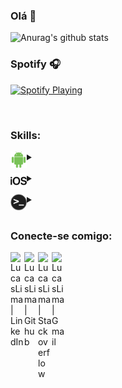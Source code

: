 ### Olá 👋

![Anurag's github stats](https://github-readme-stats.vercel.app/api?username=lucaslima777&hide=contribs,prs&show_icons=true)

### Spotify 🎧

[<img src="https://now-playing-codestackr.vercel.app/api/spotify-playing" alt="Spotify Playing" width="350" />](https://open.spotify.com/playlist/04s5bCT9kaQ3ox8YZgF4PT)

<br />

### Skills:

<!--Android-->
<details>
  <summary><img align="left" alt="Android" width="26px" src="https://raw.githubusercontent.com/github/explore/80688e429a7d4ef2fca1e82350fe8e3517d3494d/topics/android/android.png" /></summary>
  
<img align="left" alt="Kotlin" width="26px" src="https://raw.githubusercontent.com/github/explore/80688e429a7d4ef2fca1e82350fe8e3517d3494d/topics/kotlin/kotlin.png" />
<img align="left" alt="Java" width="26px" src="https://raw.githubusercontent.com/github/explore/80688e429a7d4ef2fca1e82350fe8e3517d3494d/topics/java/java.png" />

</details>
<!--Android-->

<br />

<!--iOS-->
<details>
  <summary><img align="left" alt="IOS" width="26px" src="https://raw.githubusercontent.com/github/explore/80688e429a7d4ef2fca1e82350fe8e3517d3494d/topics/ios/ios.png" />
</summary>
  
<img align="left" alt="Swift" width="26px" src="https://raw.githubusercontent.com/github/explore/80688e429a7d4ef2fca1e82350fe8e3517d3494d/topics/swift/swift.png" />

</details>
<!--iOS-->

<br />

<!--Terminal-->
<details>
  <summary><img align="left" alt="Terminal" width="26px" src="https://raw.githubusercontent.com/github/explore/80688e429a7d4ef2fca1e82350fe8e3517d3494d/topics/terminal/terminal.png" />
</summary>
  
<img align="left" alt="Git" width="26px" src="https://raw.githubusercontent.com/github/explore/80688e429a7d4ef2fca1e82350fe8e3517d3494d/topics/git/git.png" />
<img align="left" alt="GitHub" width="26px" src="https://raw.githubusercontent.com/github/explore/78df643247d429f6cc873026c0622819ad797942/topics/github/github.png" />

</details>
<!--Terminal-->

<br />

### Conecte-se comigo:

[<img align="left" alt="LucasLima | LinkedIn" width="22px" src="https://cdn.jsdelivr.net/npm/simple-icons@v3/icons/linkedin.svg" />][linkedin]
[<img align="left" alt="LucasLima | Github" width="22px" src="https://cdn.jsdelivr.net/npm/simple-icons@v3/icons/github.svg" />][github]
[<img align="left" alt="LucasLima | Stackoverflow" width="22px" src="https://cdn.jsdelivr.net/npm/simple-icons@v3/icons/stackoverflow.svg" />][stackoverflow]
[<img align="left" alt="LucasLima | Gmail" width="22px" src="https://cdn.jsdelivr.net/npm/simple-icons@v3/icons/gmail.svg" />][gmail]












[linkedin]: https://www.linkedin.com/in/lucas-lima-torre/
[github]: https://github.com/lucaslima777
[stackoverflow]: https://stackoverflow.com/users/9203703/lucas-lima-torre
[gmail]: lucaslimatorre@gmail.com

